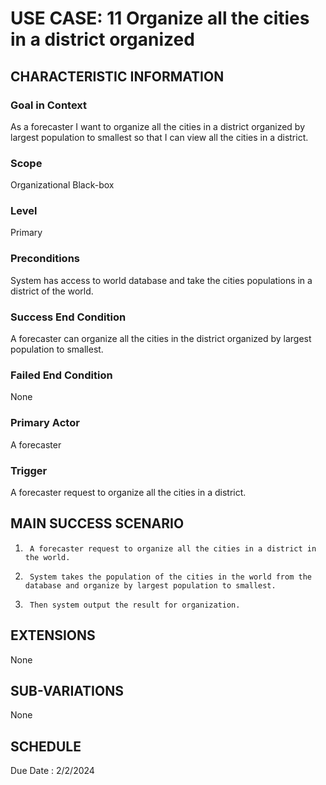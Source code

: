 # USE CASE: 11 Organize all the cities in a district organized 
## CHARACTERISTIC INFORMATION

### Goal in Context
As a forecaster I want to organize all the cities in a district organized by largest population to smallest so that I can view all the cities in a district.
### Scope
Organizational Black-box

### Level

Primary

### Preconditions

System has access to world database and take the cities populations in a district of the world.

### Success End Condition

A forecaster can organize all the cities in the district organized by largest population to smallest.

### Failed End Condition

None

### Primary Actor

A forecaster

### Trigger

A forecaster request to organize all the cities in a district.

## MAIN SUCCESS SCENARIO
	
1.      A forecaster request to organize all the cities in a district in the world.
2.      System takes the population of the cities in the world from the database and organize by largest population to smallest.
3.      Then system output the result for organization.

## EXTENSIONS

None

## SUB-VARIATIONS

None

## SCHEDULE

Due Date : 2/2/2024

